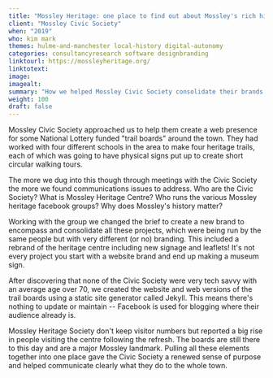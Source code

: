 ```yaml
---
title: "Mossley Heritage: one place to find out about Mossley's rich history"
client: "Mossley Civic Society"
when: "2019"
who: kim mark
themes: hulme-and-manchester local-history digital-autonomy
categories: consultancyresearch software designbranding
linktourl: https://mossleyheritage.org/
linktotext:
image:
imagealt:
summary: "How we helped Mossley Civic Society consolidate their brands with a zero maintenance website -- and even make some museum signs"
weight: 100
draft: false
---
```


Mossley Civic Society approached us to help them create a web presence for some National Lottery funded "trail boards" around the town. They had worked with four different schools in the area to make four heritage trails, each of which was going to have physical signs put up to create short circular walking tours.

The more we dug into this though through meetings with the Civic Society the more we found communications issues to address. Who are the Civic Society? What is Mossley Heritage Centre? Who runs the various Mossley heritage facebook groups? Why does Mossley's history matter?

Working with the group we changed the brief to create a new brand to encompass and consolidate all these projects, which were being run by the same people but with very different (or no) branding. This included a rebrand of the heritage centre including new signage and leaflets! It's not every project you start with a website brand and end up making a museum sign.

After discovering that none of the Civic Society were very tech savvy with an average age over 70, we created the website and web versions of the trail boards using a static site generator called Jekyll. This means there's nothing to update or maintain -- Facebook is used for blogging where their audience already is.

Mossley Heritage Society don't keep visitor numbers but reported a big rise in people visiting the centre following the refresh. The boards are still there to this day and are a major Mossley landmark. Pulling all these elements together into one place gave the Civic Society a renewed sense of purpose and helped communicate clearly what they do to the whole town.
